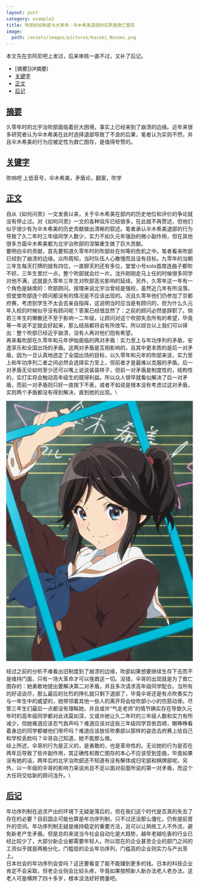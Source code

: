 ```yaml
---
layout: post
category: example2
title: 吹部的旧制度与大革命：伞木希美退部的实质是救亡图存
image:
  path: /assets/images/pictures/Kasaki_Nozomi.png
---
```


本文先在京阿尼吧上发过，后来审核一直不过，又补了后记。

- [摘要]](#摘要)
- [关键字](#关键字)
- [正文](#正文)
- [后记](#后记)

## [摘要](#摘要)

久零年时的北宇治吹部面临着巨大困境，事实上已经来到了崩溃的边缘。近年来很多研究者认为伞木希美在此时选择退部导致了不良的后果，笔者认为实则不然，并且伞木希美的行为应被定性为救亡图存，是值得夸赞的。

## [关键字](#关键字)

吹响吧 上低音号，伞木希美，矛盾论，翻案，吹学

## [正文](#正文)

自从《如何问责》一文发表以来，关于伞木希美在部内的历史地位和评价的争论就没有停止过。对《如何问责》一文的各种驳斥已经很多，在此就不再赘述，但他们似乎很少有为伞木希美的历史贡献做出清晰的叙述。笔者承认伞木希美退部的行为导致了久二年时三年级同学人数少，实力不如久元年强劲的微小副作用，但在其他很多方面伞木希美都为北宇治吹部的涅槃重生做了巨大贡献。\
要明白伞的贡献，首先要知道久零年时的吹部处在何等的危机之中。笔者看来吹部已经到了崩溃的边缘。众所周知，当时队伍人心散慢而且没有目标。九零年的当朝三年生每天打牌的就有四位，一直聊天的还有多位，堂堂小号solo首席连曲子都吹不好。三年生里烂一点，整个吹部就会烂一片。泷升刚刚走马上任的时候很多同学对他不满，这就是久零年三年生对吹部恶劣影响的延续。另外，久零年这一年有一个角色是缺席的：吹部顾问。按理来说北宇治曾经是强校，虽然近几年有所没落，但堂堂吹部连个顾问都没有的情况是不应该出现的。况且久零年他们仍参加了京都府赛，考虑到学生不太会去亲自指挥，这说明当时应当是有顾问的，但为什么久元年入校的时候似乎没有顾问呢？答案已经很显然了：之前的顾问必然是辞职了。倘若三年生的懒散还不至于影响一二年级，让顾问对这个吹部失去所有的希望，毕竟等一年说不定就会好起来，那么结局都将会有所改写。所以综合以上我们可以得出：整个吹部已经近乎崩溃，没有人再对他们抱有希望。\
再来看吹部在久零年和元年伊始面临的两对矛盾：实力至上与年功序列的矛盾，安逸享乐和全国出场的矛盾。这两对矛盾是互相影响的，且其中更本质的是后一对矛盾，因为一旦认真地选定了全国出场的目标，以久零年和元年的吹部来说，实力至上和年功序列二者之间必然会选择实力至上，但前者才是最难以克服的矛盾。后一对矛盾无论如何至少还可以嘴上说说装装样子，但前一对矛盾是制度性的，结构性的，实打实将会触动高年级生的既得利益。所以众人很早就看似解决了后一对矛盾，而前一对矛盾则只好一直按下不表，或者不如说是根本没有考虑过这对矛盾，实则两个矛盾都没有得到解决，直到她的出现。\

![picture#001: Kasaki Nozomi](../assets/images/pictures/Kasaki_Nozomi.png)

经过之前的分析不难看出旧制度到了崩溃的边缘，吹部如果想要继续生存下去而不是维持门面，只有一场大革命才可以挽救这一切。没错，伞哥的出现就是为了救亡图存的：她勇敢地提出要解决第二对矛盾，并且多次请求高年级同学配合。当所有的好话说尽，那么最后的壮烈的挣扎就只剩下退部了，毕竟伞哥还是有点吹奏实力与一年生中的威望的，她带领着其他一些人的离开将会给吹部小小的伤筋动骨。尽管三年生们最后一点都没有理睬她，并且或许“气走老师”的情节确实存在导致久元年时的高年级同学都对此讳莫如深，又或许她让久二年时的三年级人数和实力有所减少，但她难道应该忍气吞声吗？难道应该对这些三年级同学百依百顺，眼睁睁看着身边的同学都被他们带坏吗？难道应该放任吹奏部以那样的姿态去府赛上给自己和学校丢脸吗？伞哥自己知道，她不能那么做。\
综上所述，伞哥的行为是正义的，是勇敢的，也是革命性的。无论她的行为是否在两年后导致了些许副作用，其正确性和救亡图存的本心不应该受到歪曲，毕竟如果没有她的话，两年后的北宇治吹部还不知道有没有解体成归宅部和棋牌部呢。另外，以一年级的伞哥的影响力来说尚且不足以面对前面所说的第一对矛盾，而这个大任将交给新的顾问泷升。\

## [后记](#后记)

年功序列制在追求产出的环境下无疑是落后的，但在我们这个时代是否真的失去了存在的必要？目前国企可能也算是年功序列制，只不过还没那么僵化，仍有提前晋升的空间。年功序列制无疑是维持稳定的重要方法，且可以让熟练工人不外流，避免新老产生矛盾。但是总的来说当今社会自动化是大趋势，越年老越吃香的行业已经比较少了，大部分新企业都需要年轻人。所以现在的企业甚至企业的部门之间的工资似乎就是两极分化，门槛低的企业年功序列，门槛高的企业则实力与产出至上。\
日本社会的年功序列会变吗？这还要看变了能不能赚到更多的钱。日本的科技企业肯定不会采取，但老企业则会比较头疼，毕竟如果按照新人新办法老人老办法，这老人可是横跨了四十多岁，根本没法好好商量吧。